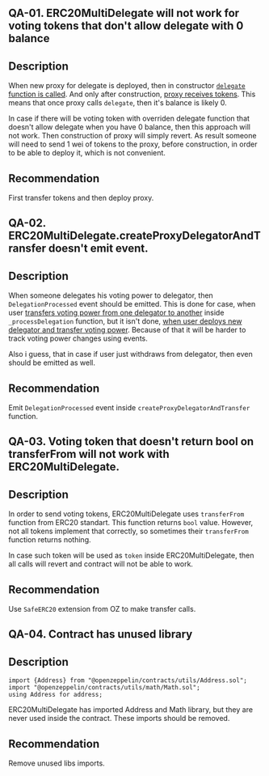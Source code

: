 ## QA-01. ERC20MultiDelegate will not work for voting tokens that don't allow delegate with 0 balance
## Description
When new proxy for delegate is deployed, then in constructor [`delegate` function is called](https://github.com/code-423n4/2023-10-ens/blob/main/contracts/ERC20MultiDelegate.sol#L18). And only after construction, [proxy receives tokens](https://github.com/code-423n4/2023-10-ens/blob/main/contracts/ERC20MultiDelegate.sol#L160). This means that once proxy calls `delegate`, then it's balance is likely 0.

In case if there will be voting token with overriden delegate function that doesn't allow delegate when you have 0 balance, then this approach will not work. Then construction of proxy will simply revert. As result someone will need to send 1 wei of tokens to the proxy, before construction, in order to be able to deploy it, which is not convenient.
## Recommendation
First transfer tokens and then deploy proxy. 

## QA-02. ERC20MultiDelegate.createProxyDelegatorAndTransfer doesn't emit event.
## Description
When someone delegates his voting power to delegator, then `DelegationProcessed` event should be emitted.
This is done for case, when user [transfers voting power from one delegator to another](https://github.com/code-423n4/2023-10-ens/blob/main/contracts/ERC20MultiDelegate.sol#L136) inside `_processDelegation` function, but it isn't done, [when user deploys new delegator and transfer voting power](https://github.com/code-423n4/2023-10-ens/blob/main/contracts/ERC20MultiDelegate.sol#L155-L161). Because of that it will be harder to track voting power changes using events.

Also i guess, that in case if user just withdraws from delegator, then even should be emitted as well.
## Recommendation
Emit `DelegationProcessed` event inside `createProxyDelegatorAndTransfer` function.

## QA-03. Voting token that doesn't return bool on transferFrom will not work with ERC20MultiDelegate.
## Description
In order to send voting tokens, ERC20MultiDelegate uses `transferFrom` function from ERC20 standart. This function returns `bool` value.
However, not all tokens implement that correctly, so sometimes their `transferFrom` function returns nothing.

In case such token will be used as `token` inside ERC20MultiDelegate, then all calls will revert and contract will not be able to work.
## Recommendation
Use `SafeERC20` extension from OZ to make transfer calls.

## QA-04. Contract has unused library
## Description
```
import {Address} from "@openzeppelin/contracts/utils/Address.sol";
import "@openzeppelin/contracts/utils/math/Math.sol";
using Address for address;
```

ERC20MultiDelegate has imported Address and Math library, but they are never used inside the contract. These imports should be removed.
## Recommendation
Remove unused libs imports.